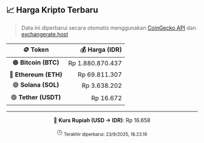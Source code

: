 

<!-- HARGA_KRIPTO -->
## 📈 Harga Kripto Terbaru

> Data ini diperbarui secara otomatis menggunakan [CoinGecko API](https://www.coingecko.com/) dan [exchangerate.host](https://exchangerate.host/)

<div align="center">

| 🪙 Token | 💰 Harga (IDR) |
|:------:|---------------:|
| 🟠 **Bitcoin (BTC)**   | Rp 1.880.870.437 |
| 🔵 **Ethereum (ETH)**  | Rp 69.811.307 |
| 🟣 **Solana (SOL)**    | Rp 3.638.202 |
| 🟢 **Tether (USDT)**   | Rp 16.672 |

---

💱 **Kurs Rupiah (USD → IDR)**: Rp 16.658

🕒 <sub>Terakhir diperbarui: 23/9/2025, 18.23.19</sub>

</div>
<!-- /HARGA_KRIPTO -->